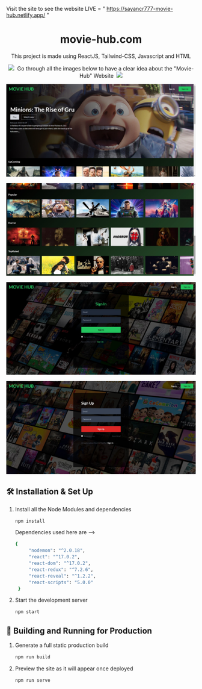 Visit the site to see the website LIVE = " https://sayancr777-movie-hub.netlify.app/ "


<h1 align="center">
  movie-hub.com
</h1>
<p align="center">
  This project is made using ReactJS, Tailwind-CSS, Javascript and HTML
</p>
<p align="center">
  <img src="https://media0.giphy.com/media/Yx17W03kc8QSsbLBcb/giphy.gif?cid=ecf05e47w5pl0zoowssommrnea77o2x0utbsogisnmu2bfrr&rid=giphy.gif&ct=s" width="45">&nbsp;
  Go through all the images below to have a clear idea about the "Movie-Hub" Website
&nbsp;<img src="https://media0.giphy.com/media/Yx17W03kc8QSsbLBcb/giphy.gif?cid=ecf05e47w5pl0zoowssommrnea77o2x0utbsogisnmu2bfrr&rid=giphy.gif&ct=s" width="45">
</p>



![image1](https://raw.githubusercontent.com/Sayan-Maity/Movie-Hub/main/src/readmeImages/Image-1.jpg) 

![image8](https://raw.githubusercontent.com/Sayan-Maity/Movie-Hub/main/src/readmeImages/Image-3.jpg) 

![image3](https://raw.githubusercontent.com/Sayan-Maity/Movie-Hub/main/src/readmeImages/Image-4.jpg) 

![image4](https://raw.githubusercontent.com/Sayan-Maity/Movie-Hub/main/src/readmeImages/Image-5.jpg) 





## 🛠 Installation & Set Up

1. Install all the Node Modules and dependencies

   ```sh
   npm install 
   ```
   Dependencies used here are -->
   ```sh
   { 
        "nodemon": "^2.0.18",
        "react": "^17.0.2",
        "react-dom": "^17.0.2",
        "react-redux": "^7.2.6",
        "react-reveal": "^1.2.2",
        "react-scripts": "5.0.0"
    }
   ```

4. Start the development server

   ```sh
   npm start
   ```

## 🚀 Building and Running for Production

1. Generate a full static production build

   ```sh
   npm run build
   ```

1. Preview the site as it will appear once deployed

   ```sh
   npm run serve
   ```
